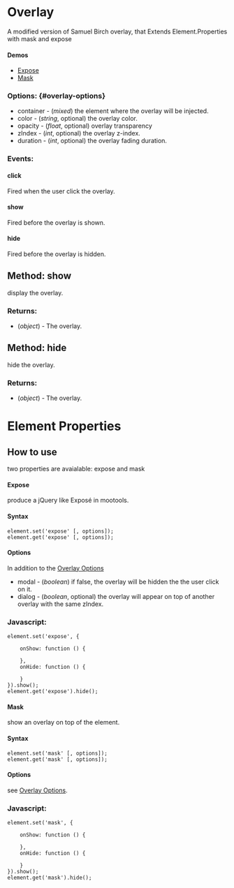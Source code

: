 Overlay
============

A modified version of Samuel Birch overlay, that Extends Element.Properties with mask and expose

#### Demos

- [Expose](http://tbela99.github.com/expose/Demo/expose.html)
- [Mask](http://tbela99.github.com/expose/Demo/index.html)


### Options: {#overlay-options}

* container  - (*mixed*) the element where the overlay will be injected.
* color  - (*string*, optional) the overlay color.
* opacity  - (*float*, optional) overlay transparency
* zIndex - (*int*, optional) the overlay z-index.
* duration  - (*int*, optional) the overlay fading duration.

### Events:

#### click

Fired when the user click the overlay.

#### show

Fired before the overlay is shown.

#### hide

Fired before the overlay is hidden.


Method: show 
------------

display the overlay.

### Returns:

* (*object*) - The overlay.

Method: hide
----------------

hide the overlay.

### Returns:

* (*object*) - The overlay.

Element Properties
============

How to use
---------------------

two properties are avaialable: expose and mask

#### Expose

produce a jQuery like Exposé in mootools.

#### Syntax

	element.set('expose' [, options]);
	element.get('expose' [, options]);

#### Options

In addition to the [Overlay Options](#overlay-options)

* modal  - (*boolean*) if false, the overlay will be hidden the the user click on it.
* dialog  - (*boolean*, optional) the overlay will appear on top of another overlay with the same zIndex.

### Javascript:

	element.set('expose', {
	
		onShow: function () {
		
		},
		onHide: function () {
		
		}
	}).show();
	element.get('expose').hide();

#### Mask

show an overlay on top of the element.

#### Syntax

	element.set('mask' [, options]);
	element.get('mask' [, options]);

#### Options

see [Overlay Options](#overlay-options).

### Javascript:

	element.set('mask', {
	
		onShow: function () {
		
		},
		onHide: function () {
		
		}
	}).show();
	element.get('mask').hide();
